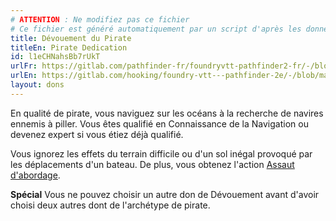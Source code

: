 ```yaml
---
# ATTENTION : Ne modifiez pas ce fichier
# Ce fichier est généré automatiquement par un script d'après les données du module Foundry VTT officiel et de sa traduction
title: Dévouement du Pirate
titleEn: Pirate Dedication
id: l1eCHNahsBb7rUkT
urlFr: https://gitlab.com/pathfinder-fr/foundryvtt-pathfinder2-fr/-/blob/master/data/feats/l1eCHNahsBb7rUkT.htm
urlEn: https://gitlab.com/hooking/foundry-vtt---pathfinder-2e/-/blob/master/packs/data/feats.db/pirate-dedication.json
layout: dons
---
```

En qualité de pirate, vous naviguez sur les océans à la recherche de navires ennemis à piller. Vous êtes qualifié en Connaissance de la Navigation ou devenez expert si vous étiez déjà qualifié.

Vous ignorez les effets du terrain difficile ou d'un sol inégal provoqué par les déplacements d'un bateau. De plus, vous obtenez l'action [Assaut d'abordage](../actions/assaut-d-abordage.md).

**Spécial** Vous ne pouvez choisir un autre don de Dévouement avant d'avoir choisi deux autres dont de l'archétype de pirate.
